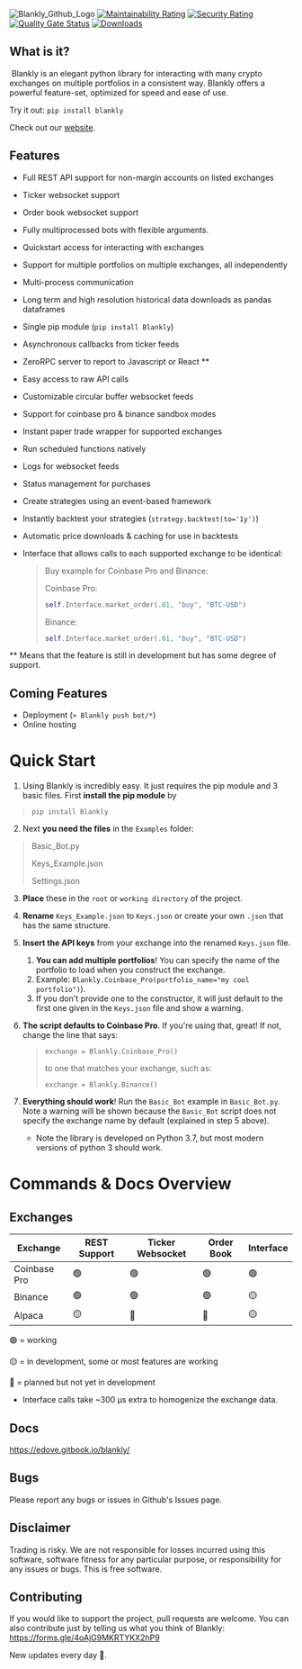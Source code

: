 ![Blankly_Github_Logo](https://blankly.finance/remote_hosting/logo-dark.svg)
[![Maintainability Rating](https://sonarcloud.io/api/project_badges/measure?project=Blankly-Finance_Blankly&metric=sqale_rating)](https://sonarcloud.io/dashboard?id=Blankly-Finance_Blankly)
[![Security Rating](https://sonarcloud.io/api/project_badges/measure?project=Blankly-Finance_Blankly&metric=security_rating)](https://sonarcloud.io/dashboard?id=Blankly-Finance_Blankly)
[![Quality Gate Status](https://sonarcloud.io/api/project_badges/measure?project=Blankly-Finance_Blankly&metric=alert_status)](https://sonarcloud.io/dashboard?id=Blankly-Finance_Blankly)
[![Downloads](https://pepy.tech/badge/blankly/month)](https://pepy.tech/project/blankly)

## What is it?

​	Blankly is an elegant python library for interacting with many crypto exchanges on multiple portfolios in a consistent way. Blankly offers a powerful feature-set, optimized for speed and ease of use.

Try it out: `pip install blankly`


Check out our [website](http://blankly.finance).

## Features

- Full REST API support for non-margin accounts on listed exchanges

- Ticker websocket support

- Order book websocket support

- Fully multiprocessed bots with flexible arguments.

- Quickstart access for interacting with exchanges

- Support for multiple portfolios on multiple exchanges, all independently

- Multi-process communication

- Long term and high resolution historical data downloads as pandas dataframes

- Single pip module (`pip install Blankly`)

- Asynchronous callbacks from ticker feeds

- ZeroRPC server to report to Javascript or React **

- Easy access to raw API calls

- Customizable circular buffer websocket feeds

- Support for coinbase pro & binance sandbox modes

- Instant paper trade wrapper for supported exchanges

- Run scheduled functions natively

- Logs for websocket feeds

- Status management for purchases

- Create strategies using an event-based framework

- Instantly backtest your strategies (`strategy.backtest(to='1y')`)

- Automatic price downloads & caching for use in backtests

- Interface that allows calls to each supported exchange to be identical:

  > Buy example for Coinbase Pro and Binance:
  >
  > Coinbase Pro:
  >
  > ```python
  > self.Interface.market_order(.01, "buy", "BTC-USD")
  > ```
  >
  > Binance:
  >
  > ```python
  > self.Interface.market_order(.01, "buy", "BTC-USD")
  > ```

** Means that the feature is still in development but has some degree of support.

## Coming Features

- Deployment (`> Blankly push bot/*`)
- Online hosting

# Quick Start

1. Using Blankly is incredibly easy. It just requires the pip module and 3 basic files. First **install the pip module** by

> `pip install Blankly`

2. Next **you need the files** in the `Examples` folder:

> Basic_Bot.py
>
> Keys_Example.json
>
> Settings.json

3. **Place** these in the `root` or `working directory` of the project.

4. **Rename** `Keys_Example.json` to `Keys.json` or create your own `.json` that has the same structure.

5. **Insert the API keys** from your exchange into the renamed `Keys.json` file.

   1. **You can add multiple portfolios**! You can specify the name of the portfolio to load when you construct the exchange.
   2. Example: `Blankly.Coinbase_Pro(portfolio_name="my cool portfolio")`). 
   3. If you don't provide one to the constructor, it will just default to the first one given in the `Keys.json` file and show a warning.

6. **The script defaults to Coinbase Pro**. If you're using that, great! If not, change the line that says:

   > `exchange = Blankly.Coinbase_Pro()`
   >
   > to one that matches your exchange, such as:
   >
   > `exchange = Blankly.Binance()`

7. **Everything should work**! Run the `Basic_Bot` example in `Basic_Bot.py`. Note a warning will be shown because the `Basic_Bot` script does not specify the exchange name by default (explained in step 5 above).
    - Note the library is developed on Python 3.7, but most modern versions of python 3 should work.

[comment]: <> (## What is it doing?)

[comment]: <> (The comments offer a decent amount of description for the behavior, but here is a broader overview:)

[comment]: <> (​	The motivation behind this is to **allow full independence** between each bot, but still **giving it the ability to report** back to the main thread easily. The setup runs by specifying three increasingly specific things about the behavior we want:)

[comment]: <> (1. We first **declare** that we want to run on a certain `exchange`, such as Coinbase Pro or Binance. This is done with &#40;for example&#41; `Blankly.Coinbase_Pro&#40;&#41;`)

[comment]: <> (   - Documentation refers to this as the `exchange`)

[comment]: <> (   - ```python)

[comment]: <> (     if __name__ == "__main__":)

[comment]: <> (         """)

[comment]: <> (         Easily setup and run a model on any exchange)

[comment]: <> (         """)
     
[comment]: <> (         # This creates an authenticated exchange. Now we can append models.)

[comment]: <> (         exchange = Blankly.Coinbase_Pro&#40;&#41;)

[comment]: <> (         # Imagine this:)

[comment]: <> (         #   Coinbase Pro <-- Choosing to assign this bot to this exchange)

[comment]: <> (         #   Kraken)

[comment]: <> (         #   Binance)

[comment]: <> (     ```)

[comment]: <> (2. We initialize the bot object. This creates a boilerplate bot that isn't attached or running on anything yet.)

[comment]: <> (   - ```python)

[comment]: <> (     # Create the bot.)

[comment]: <> (     bot=Bot&#40;&#41;)

[comment]: <> (     ```)

[comment]: <> (3. This same function is also **attached** to a `portfolio` within the exchange. Each portfolio has access to each `currency` on the `exchange`. This means that each portfolio is independent from the other. **You can tell it which portfolio you want** by naming it in the `Keys.json` file and then declaring the `portfolio_name` argument to match the same name in `Keys.json`)

[comment]: <> (   - Documentation refers to this set of currencies as a `portfolio`)

[comment]: <> (   - ```python)

[comment]: <> (     # Add it to run as the coinbase_pro bitcoin model)

[comment]: <> (     exchange.append_model&#40;bot, "BTC-USD"&#41;)

[comment]: <> (     # Imagine this:)

[comment]: <> (     #   Coinbase Pro:)

[comment]: <> (     #       Bitcoin)

[comment]: <> (     #       Ethereum)

[comment]: <> (     #       Stellar)

[comment]: <> (     #       The Graph <-- Added to the data from this currency)

[comment]: <> (     ```)

[comment]: <> (4. The code above also **declares** the `currency` that we want it to run on within the `portfolio`. The bot is attached to this currency and is provided default ways to interact with the exchange.)

[comment]: <> (   - Documentation calls this the `currency`. Bots are by default **not** currency specific because this dramatically enhances portability.)

[comment]: <> (5. We then ask the model to start. By default this iterates through all the attached models and queries them to start but you can also specify a particular currency to begin executing the bot attached to it.)

[comment]: <> (   - ```python)

[comment]: <> (     # Begins running the main&#40;&#41; function of the model on a different process)

[comment]: <> (     exchange.start_models&#40;&#41;)

[comment]: <> (     # Imagine this:)

[comment]: <> (     #   Coinbase Pro:)

[comment]: <> (     #       Bitcoin)

[comment]: <> (     #       Ethereum)

[comment]: <> (     #       Stellar)

[comment]: <> (     #       The Graph <-- Bot <-- Asking to start)

[comment]: <> (     ```)

[comment]: <> (6. The bot then starts the main class. The example updates the "heartbeat" value every second. The main thread then reads this and prints it along with some exchange information about that currency.)

[comment]: <> (   - Some default, pre-authenticaed objects are provided to quick start interact with the exchange:)

[comment]: <> (     > self.Interface: allows API through the Blankly exchange interface. The interface object is already authenticated, so the calls are ready to go!)

[comment]: <> (     > self.Ticker_Manager: Allows easy access to a websocket ticker. The actual ticker object can be pulled by self.Ticker_Manager.get_ticker&#40;&#41;. This offers all kinds of functionality. See the docs for more information. By default this will be calling the `price_event` function.)

[comment]: <> (   - Main thread calling:)

[comment]: <> (   - ```python)

[comment]: <> (     # Now other processes can be created or just continue with this one.)

[comment]: <> (     while True:)

[comment]: <> (        # Print the state every 2 seconds)

[comment]: <> (        state = exchange.get_full_state&#40;"BTC-USD"&#41;)

[comment]: <> (        Blankly.utils.pretty_print_JSON&#40;state&#41;)

[comment]: <> (        time.sleep&#40;1&#41;)

[comment]: <> (     ```)

[comment]: <> (   - Bot state updates:)

[comment]: <> (   - ```python)

[comment]: <> (     while True:)

[comment]: <> (        # This demonstrates a way to change the state. The default script just reports the state on this currency.)

[comment]: <> (        # Increment heartbeat value by one every second)

[comment]: <> (        self.update_state&#40;"Heartbeat", self.get_state&#40;&#41;["Heartbeat"] + 1&#41;)

[comment]: <> (        time.sleep&#40;1&#41;)

[comment]: <> (     ```)

     

# Commands & Docs Overview

## Exchanges

| Exchange     | REST Support | Ticker Websocket | Order Book | Interface |
| ------------ | ------------ | ---------------- | ---------- | --------- |
| Coinbase Pro | 🟢           | 🟢               | 🟢        | 🟢        |
| Binance      | 🟢           | 🟢               | 🟢        | 🟡        |
| Alpaca       | 🟡           | 🔴               | 🔴        | 🟡        |

🟢 = working

🟡 = in development, some or most features are working

🔴 = planned but not yet in development

* Interface calls take ~300 µs extra to homogenize the exchange data.

## Docs
https://edove.gitbook.io/blankly/

## Bugs

Please report any bugs or issues in Github's Issues page.

## Disclaimer 

Trading is risky. We are not responsible for losses incurred using this software, software fitness for any particular purpose, or responsibility for any issues or bugs.
This is free software.

## Contributing

If you would like to support the project, pull requests are welcome.
You can also contribute just by telling us what you think of Blankly: https://forms.gle/4oAjG9MKRTYKX2hP9

New updates every day 💪.
